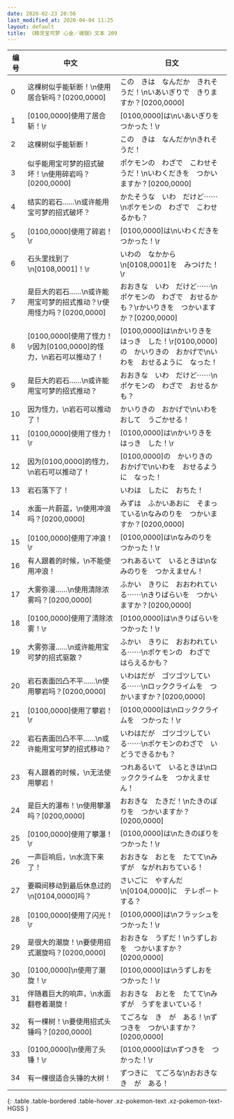 ```yaml
---
date: 2020-02-23 20:56
last_modified_at: 2020-04-04 11:25
layout: default
title: 《精灵宝可梦 心金／魂银》文本 209
---
```

| 编号 | 中文 | 日文 |
| ---- | ---- | ---- |
| 0 | 这棵树似乎能斩断！\n使用居合斩吗？[0200,0000] | この　きは　なんだか　きれそうだ！\nいあいぎりで　きりますか？[0200,0000] |
| 1 | [0100,0000]使用了居合斩！\r | [0100,0000]は\nいあいぎりを　つかった！\r |
| 2 | 这棵树似乎能斩断！ | この　きは　なんだか\nきれそうだ！ |
| 3 | 似乎能用宝可梦的招式破坏！\n使用碎岩吗？[0200,0000] | ポケモンの　わざで　こわせそうだ！\nいわくだきを　つかいますか？[0200,0000] |
| 4 | 结实的岩石……\n或许能用宝可梦的招式破坏？ | かたそうな　いわ　だけど⋯⋯\nポケモンの　わざで　こわせるかも？ |
| 5 | [0100,0000]使用了碎岩！\r | [0100,0000]は\nいわくだきを　つかった！\r |
| 6 | 石头里找到了\n[0108,0001]！\r | いわの　なかから\n[0108,0001]を　みつけた！\r |
| 7 | 是巨大的岩石……\n或许能用宝可梦的招式推动？\r使用怪力吗？[0200,0000] | おおきな　いわ　だけど⋯⋯\nポケモンの　わざで　おせるかも？\rかいりきを　つかいますか？[0200,0000] |
| 8 | [0100,0000]使用了怪力！\r因为[0100,0000]的怪力，\n岩石可以推动了！ | [0100,0000]は\nかいりきを　はっき　した！\r[0100,0000]の　かいりきの　おかげで\nいわを　おせるように　なった！ |
| 9 | 是巨大的岩石……\n或许能用宝可梦的招式推动？ | おおきな　いわ　だけど⋯⋯\nポケモンの　わざで　おせるかも？ |
| 10 | 因为怪力，\n岩石可以推动了！ | かいりきの　おかげで\nいわを　おして　うごかせる！ |
| 11 | [0100,0000]使用了怪力！\r | [0100,0000]は\nかいりきを　はっき　した！\r |
| 12 | 因为[0100,0000]的怪力，\n岩石可以推动了！ | [0100,0000]の　かいりきの　おかげで\nいわを　おせるように　なった！ |
| 13 | 岩石落下了！ | いわは　したに　おちた！ |
| 14 | 水面一片蔚蓝，\n使用冲浪吗？[0200,0000] | みずは　ふかいあおに　そまっている\nなみのりを　つかいますか？[0200,0000] |
| 15 | [0100,0000]使用了冲浪！\r | [0100,0000]は\nなみのりを　つかった！\r |
| 16 | 有人跟着的时候，\n不能使用冲浪！ | つれあるいて　いるときは\nなみのりを　つかえません！ |
| 17 | 大雾弥漫……\n使用清除浓雾吗？[0200,0000] | ふかい　きりに　おおわれている⋯⋯\nきりばらいを　つかいますか？[0200,0000] |
| 18 | [0100,0000]使用了清除浓雾！\r | [0100,0000]は\nきりばらいを　つかった！\r |
| 19 | 大雾弥漫……\n或许能用宝可梦的招式驱散？ | ふかい　きりに　おおわれている⋯⋯\nポケモンの　わざで　はらえるかも？ |
| 20 | 岩石表面凹凸不平……\n使用攀岩吗？[0200,0000] | いわはだが　ゴツゴツしている⋯⋯\nロッククライムを　つかいますか？[0200,0000] |
| 21 | [0100,0000]使用了攀岩！\r | [0100,0000]は\nロッククライムを　つかった！\r |
| 22 | 岩石表面凹凸不平……\n或许能用宝可梦的招式移动？ | いわはだが　ゴツゴツしている⋯⋯\nポケモンのわざで　いどうできるかも？ |
| 23 | 有人跟着的时候，\n无法使用攀岩！ | つれあるいて　いるときは\nロッククライムを　つかえません！ |
| 24 | 是巨大的瀑布！\n使用攀瀑吗？[0200,0000] | おおきな　たきだ！\nたきのぼりを　つかいますか？[0200,0000] |
| 25 | [0100,0000]使用了攀瀑！\r | [0100,0000]は\nたきのぼりを　つかった！\r |
| 26 | 一声巨响后，\n水流下来了！ | おおきな　おとを　たてて\nみずが　ながれおちている！ |
| 27 | 要瞬间移动到最后休息过的\n[0104,0000]吗？ | さいごに　やすんだ\n[0104,0000]に　テレポ－トする？ |
| 28 | [0100,0000]使用了闪光！\r | [0100,0000]は\nフラッシュを　つかった！\r |
| 29 | 是很大的潮旋！\n要使用招式潮旋吗？[0200,0000] | おおきな　うずだ！\nうずしおを　つかいますか？[0200,0000] |
| 30 | [0100,0000]\n使用了潮旋！\r | [0100,0000]は\nうずしおを　つかった！\r |
| 31 | 伴随着巨大的响声，\n水面翻卷着潮旋！ | おおきな　おとを　たてて\nみずが　うずをまいている！ |
| 32 | 有一棵树！\n要使用招式头锤吗？[0200,0000] | てごろな　き　が　ある！\nずつきを　つかいますか？[0200,0000] |
| 33 | [0100,0000]\n使用了头锤！\r | [0100,0000]は\nずつきを　つかった！\r |
| 34 | 有一棵很适合头锤的大树！ | ずつきに　てごろな\nおおきな　き　が　ある！ |
{: .table .table-bordered .table-hover .xz-pokemon-text .xz-pokemon-text-HGSS }